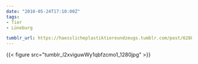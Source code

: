 ```yaml
---
date: "2010-05-24T17:10:00Z"
tags:
- Tier
- Lüneburg

tumblr_url: https://haesslicheplastiktiereundzeugs.tumblr.com/post/628850614
---
```

{{< figure src="tumblr_l2xviguwWy1qbfzcmo1_1280jpg" >}} 
